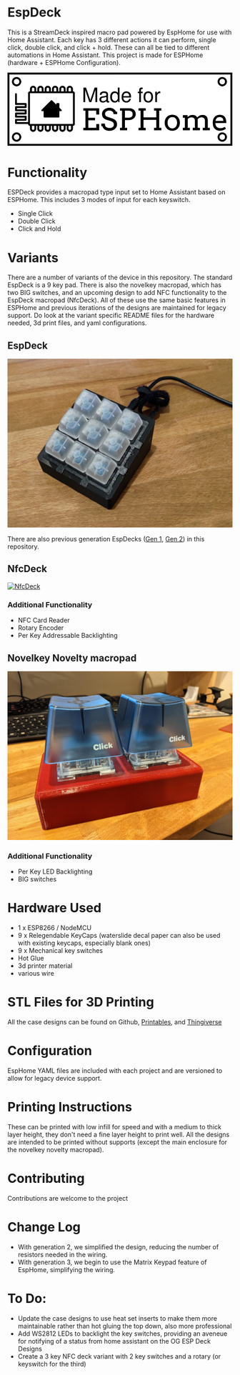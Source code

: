 # EspDeck

This is a StreamDeck inspired macro pad powered by EspHome for use with Home Assistant. Each key has 3 different actions it can perform, single click, double click, and click + hold. These can all be tied to different automations in Home Assistant. This project is made for ESPHome (hardware + ESPHome Configuration).

[![Made for ESPHome](/assets/images/made-for-esphome-black-on-white.svg)](https://esphome.io/guides/made_for_esphome.html)


# Functionality
ESPDeck provides a macropad type input set to Home Assistant based on ESPHome. This includes 3 modes of input for each keyswitch. 

  * Single Click
  * Double Click
  * Click and Hold

# Variants
There are a number of variants of the device in this repository. The standard EspDeck is a 9 key pad. There is also the novelkey macropad, which has two BIG switches, and an upcoming design to add NFC functionality to the EspDeck macropad (NfcDeck). All of these use the same basic features in ESPHome and previous iterations of the designs are maintained for legacy support. Do look at the variant specific README files for the hardware needed, 3d print files, and yaml configurations.

## EspDeck
[![EspDeck](/assets/images/espdeck.jpg)](/espdeck/README.md)

There are also previous generation EspDecks ([Gen 1](/espdeck/GEN1_README.md), [Gen 2](/espdeck/GEN2_README.md)) in this repository.

## NfcDeck
[![NfcDeck](/assets/images/nfcdeck.jpg)](/nfcdeck/README.md)

### Additional Functionality

  * NFC Card Reader
  * Rotary Encoder
  * Per Key Addressable Backlighting

## Novelkey Novelty macropad
[![Novelkey Novelty Big Switch Macropad](/assets/images/novelkey.jpeg)](/novelkey-big-switch/README.md)

### Additional Functionality

  * Per Key LED Backlighting
  * BIG switches

# Hardware Used
  * 1 x ESP8266 / NodeMCU
  * 9 x Relegendable KeyCaps (waterslide decal paper can also be used with existing keycaps, especially blank ones)
  * 9 x Mechanical key switches
  * Hot Glue
  * 3d printer material
  * various wire

# STL Files for 3D Printing
All the case designs can be found on Github, [Printables](https://www.printables.com/@AeroSteveO/collections/1135401), and [Thingiverse](https://www.thingiverse.com/aerosteveo/collections/40893020/things)

# Configuration
EspHome YAML files are included with each project and are versioned to allow for legacy device support.

# Printing Instructions
These can be printed with low infill for speed and with a medium to thick layer height, they don't need a fine layer height to print well. All the designs are intended to be printed without supports (except the main enclosure for the novelkey novelty macropad). 

# Contributing
Contributions are welcome to the project

# Change Log

  * With generation 2, we simplified the design, reducing the number of resistors needed in the wiring.
  * With generation 3, we begin to use the Matrix Keypad feature of EspHome, simplifying the wiring.

# To Do:
  * Update the case designs to use heat set inserts to make them more maintainable rather than hot gluing the top down, also more professional
  * Add WS2812 LEDs to backlight the key switches, providing an aveneue for notifying of a status from home assistant on the OG ESP Deck Designs
  * Create a 3 key NFC deck variant with 2 key switches and a rotary (or keyswitch for the third)
